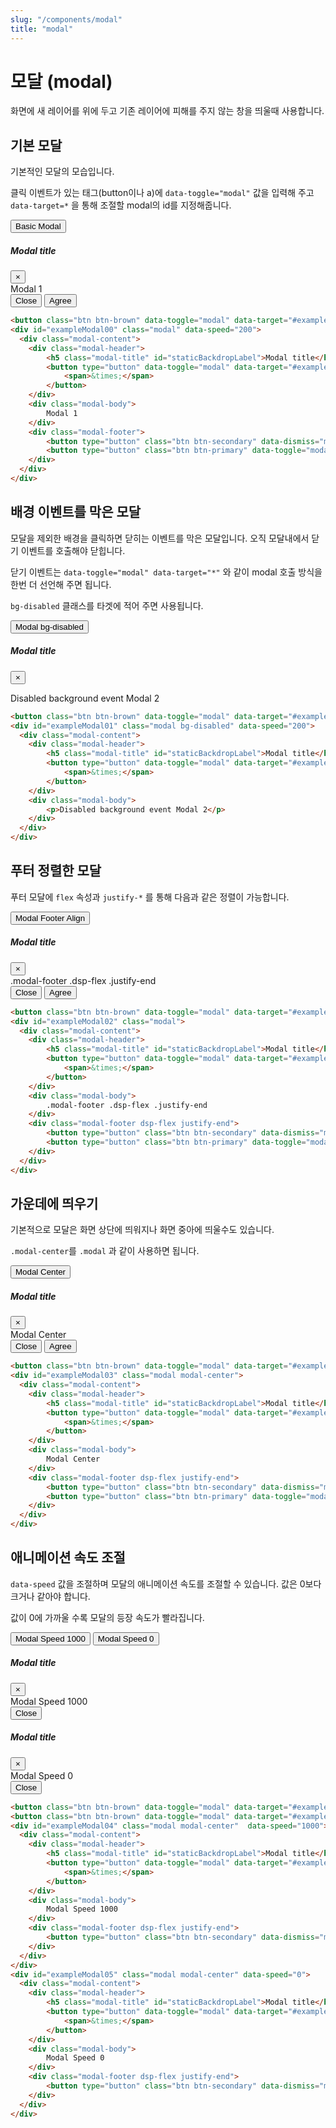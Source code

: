 ```yaml
---
slug: "/components/modal"
title: "modal"
---
```


# 모달 (modal)
화면에 새 레이어를 위에 두고 기존 레이어에 피해를 주지 않는 창을 띄울때 사용합니다.

## 기본 모달
기본적인 모달의 모습입니다.

클릭 이벤트가 있는 태그(button이나 a)에 `data-toggle="modal"` 값을 입력해 주고 `data-target=*` 을 통해 조절할 modal의 id를 지정해줍니다.


<div class="card">
<div class="card-body">
<button class="btn btn-brown" data-toggle="modal" data-target="#exampleModal00">Basic Modal</button>
<div id="exampleModal00" class="modal" data-speed="200">
  <div class="modal-content">
	<div class="modal-header">
		<h5 class="modal-title" id="staticBackdropLabel">Modal title</h5>
		<button type="button" data-toggle="modal" data-target="#exampleModal00" class="close">
			<span>&times;</span>
		</button>
	</div>
	<div class="modal-body">
		Modal 1
	</div>
	<div class="modal-footer">
		<button type="button" class="btn btn-secondary" data-dismiss="modal" data-toggle="modal" data-target="#exampleModal00">Close</button>
		<button type="button" class="btn btn-primary" data-toggle="modal" data-target="#exampleModal00">Agree</button>
	</div>
  </div>
</div>
</div>

```html
<button class="btn btn-brown" data-toggle="modal" data-target="#exampleModal00">Basic Modal</button>
<div id="exampleModal00" class="modal" data-speed="200">
  <div class="modal-content">
	<div class="modal-header">
		<h5 class="modal-title" id="staticBackdropLabel">Modal title</h5>
		<button type="button" data-toggle="modal" data-target="#exampleModal00" class="close">
			<span>&times;</span>
		</button>
	</div>
	<div class="modal-body">
		Modal 1
	</div>
	<div class="modal-footer">
		<button type="button" class="btn btn-secondary" data-dismiss="modal" data-toggle="modal" data-target="#exampleModal00">Close</button>
		<button type="button" class="btn btn-primary" data-toggle="modal" data-target="#exampleModal00">Agree</button>
	</div>
  </div>
</div>
```
</div>


## 배경 이벤트를 막은 모달
모달을 제외한 배경을 클릭하면 닫히는 이벤트를 막은 모달입니다.
오직 모달내에서 닫기 이벤트를 호출해야 닫힙니다.

닫기 이벤트는 `data-toggle="modal" data-target="*"` 와 같이 modal 호출 방식을 한번 더 선언해 주면 됩니다.

`bg-disabled` 클래스를 타겟에 적어 주면 사용됩니다.

<div class="card">
<div class="card-body">
<button class="btn btn-brown" data-toggle="modal" data-target="#exampleModal01">Modal bg-disabled</button>
<div id="exampleModal01" class="modal bg-disabled" data-speed="200">
  <div class="modal-content">
	<div class="modal-header">
		<h5 class="modal-title" id="staticBackdropLabel">Modal title</h5>
		<button type="button" data-toggle="modal" data-target="#exampleModal01" class="close">
			<span>&times;</span>
		</button>
	</div>
	<div class="modal-body">
		<p>Disabled background event Modal 2</p>
	</div>
  </div>
</div>
</div>

```html
<button class="btn btn-brown" data-toggle="modal" data-target="#exampleModal01">Modal bg-disabled</button>
<div id="exampleModal01" class="modal bg-disabled" data-speed="200">
  <div class="modal-content">
	<div class="modal-header">
		<h5 class="modal-title" id="staticBackdropLabel">Modal title</h5>
		<button type="button" data-toggle="modal" data-target="#exampleModal01" class="close">
			<span>&times;</span>
		</button>
	</div>
	<div class="modal-body">
		<p>Disabled background event Modal 2</p>
	</div>
  </div>
</div>
```
</div>


## 푸터 정렬한 모달
푸터 모달에 `flex` 속성과 `justify-*` 를 통해 다음과 같은 정렬이 가능합니다.

<div class="card">
<div class="card-body">
<button class="btn btn-brown" data-toggle="modal" data-target="#exampleModal02">Modal Footer Align</button>
<div id="exampleModal02" class="modal">
  <div class="modal-content">
	<div class="modal-header">
		<h5 class="modal-title" id="staticBackdropLabel">Modal title</h5>
		<button type="button" data-toggle="modal" data-target="#exampleModal02" class="close">
			<span>&times;</span>
		</button>
	</div>
	<div class="modal-body">
		.modal-footer .dsp-flex .justify-end
	</div>
	<div class="modal-footer dsp-flex justify-end">
		<button type="button" class="btn btn-secondary" data-dismiss="modal" data-toggle="modal" data-target="#exampleModal02">Close</button>
		<button type="button" class="btn btn-primary" data-toggle="modal" data-target="#exampleModal02">Agree</button>
	</div>
  </div>
</div>
</div>

```html
<button class="btn btn-brown" data-toggle="modal" data-target="#exampleModal02">Modal Footer Align</button>
<div id="exampleModal02" class="modal">
  <div class="modal-content">
	<div class="modal-header">
		<h5 class="modal-title" id="staticBackdropLabel">Modal title</h5>
		<button type="button" data-toggle="modal" data-target="#exampleModal02" class="close">
			<span>&times;</span>
		</button>
	</div>
	<div class="modal-body">
		.modal-footer .dsp-flex .justify-end
	</div>
	<div class="modal-footer dsp-flex justify-end">
		<button type="button" class="btn btn-secondary" data-dismiss="modal" data-toggle="modal" data-target="#exampleModal02">Close</button>
		<button type="button" class="btn btn-primary" data-toggle="modal" data-target="#exampleModal02">Agree</button>
	</div>
  </div>
</div>
```
</div>


## 가운데에 띄우기
기본적으로 모달은 화면 상단에 띄워지나 화면 중아에 띄울수도 있습니다.

`.modal-center`를 `.modal` 과 같이 사용하면 됩니다.

<div class="card">
<div class="card-body">
<button class="btn btn-brown" data-toggle="modal" data-target="#exampleModal03">Modal Center</button>
<div id="exampleModal03" class="modal modal-center">
  <div class="modal-content">
	<div class="modal-header">
		<h5 class="modal-title" id="staticBackdropLabel">Modal title</h5>
		<button type="button" data-toggle="modal" data-target="#exampleModal03" class="close">
			<span>&times;</span>
		</button>
	</div>
	<div class="modal-body">
		Modal Center
	</div>
	<div class="modal-footer dsp-flex justify-end">
		<button type="button" class="btn btn-secondary" data-dismiss="modal" data-toggle="modal" data-target="#exampleModal03">Close</button>
		<button type="button" class="btn btn-primary" data-toggle="modal" data-target="#exampleModal03">Agree</button>
	</div>
  </div>
</div>
</div>

```html
<button class="btn btn-brown" data-toggle="modal" data-target="#exampleModal03">Modal Center</button>
<div id="exampleModal03" class="modal modal-center">
  <div class="modal-content">
	<div class="modal-header">
		<h5 class="modal-title" id="staticBackdropLabel">Modal title</h5>
		<button type="button" data-toggle="modal" data-target="#exampleModal03" class="close">
			<span>&times;</span>
		</button>
	</div>
	<div class="modal-body">
		Modal Center
	</div>
	<div class="modal-footer dsp-flex justify-end">
		<button type="button" class="btn btn-secondary" data-dismiss="modal" data-toggle="modal" data-target="#exampleModal03">Close</button>
		<button type="button" class="btn btn-primary" data-toggle="modal" data-target="#exampleModal03">Agree</button>
	</div>
  </div>
</div>
```
</div>


## 애니메이션 속도 조절
`data-speed` 값을 조절하며 모달의 애니메이션 속도를 조절할 수 있습니다. 값은 0보다 크거나 같아야 합니다.

값이 0에 가까울 수록 모달의 등장 속도가 빨라집니다.

<div class="card">
<div class="card-body">
<button class="btn btn-brown" data-toggle="modal" data-target="#exampleModal04">Modal Speed 1000</button>
<button class="btn btn-brown" data-toggle="modal" data-target="#exampleModal05">Modal Speed 0</button>
<div id="exampleModal04" class="modal modal-center"  data-speed="1000">
  <div class="modal-content">
	<div class="modal-header">
		<h5 class="modal-title" id="staticBackdropLabel">Modal title</h5>
		<button type="button" data-toggle="modal" data-target="#exampleModal04" class="close">
			<span>&times;</span>
		</button>
	</div>
	<div class="modal-body">
		Modal Speed 1000
	</div>
	<div class="modal-footer dsp-flex justify-end">
		<button type="button" class="btn btn-secondary" data-dismiss="modal" data-toggle="modal" data-target="#exampleModal04">Close</button>
	</div>
  </div>
</div>
<div id="exampleModal05" class="modal modal-center" data-speed="0">
  <div class="modal-content">
	<div class="modal-header">
		<h5 class="modal-title" id="staticBackdropLabel">Modal title</h5>
		<button type="button" data-toggle="modal" data-target="#exampleModal05" class="close">
			<span>&times;</span>
		</button>
	</div>
	<div class="modal-body">
		Modal Speed 0
	</div>
	<div class="modal-footer dsp-flex justify-end">
		<button type="button" class="btn btn-secondary" data-dismiss="modal" data-toggle="modal" data-target="#exampleModal05">Close</button>
	</div>
  </div>
</div>
</div>

```html
<button class="btn btn-brown" data-toggle="modal" data-target="#exampleModal04">Modal Speed 1000</button>
<button class="btn btn-brown" data-toggle="modal" data-target="#exampleModal05">Modal Speed 0</button>
<div id="exampleModal04" class="modal modal-center"  data-speed="1000">
  <div class="modal-content">
	<div class="modal-header">
		<h5 class="modal-title" id="staticBackdropLabel">Modal title</h5>
		<button type="button" data-toggle="modal" data-target="#exampleModal04" class="close">
			<span>&times;</span>
		</button>
	</div>
	<div class="modal-body">
		Modal Speed 1000
	</div>
	<div class="modal-footer dsp-flex justify-end">
		<button type="button" class="btn btn-secondary" data-dismiss="modal" data-toggle="modal" data-target="#exampleModal04">Close</button>
	</div>
  </div>
</div>
<div id="exampleModal05" class="modal modal-center" data-speed="0">
  <div class="modal-content">
	<div class="modal-header">
		<h5 class="modal-title" id="staticBackdropLabel">Modal title</h5>
		<button type="button" data-toggle="modal" data-target="#exampleModal05" class="close">
			<span>&times;</span>
		</button>
	</div>
	<div class="modal-body">
		Modal Speed 0
	</div>
	<div class="modal-footer dsp-flex justify-end">
		<button type="button" class="btn btn-secondary" data-dismiss="modal" data-toggle="modal" data-target="#exampleModal05">Close</button>
	</div>
  </div>
</div>
```
</div>
